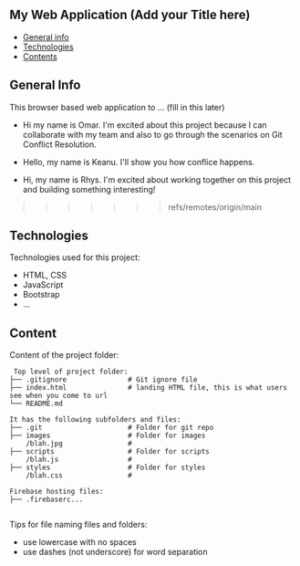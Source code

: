 ## My Web Application (Add your Title here)

* [General info](#general-info)
* [Technologies](#technologies)
* [Contents](#content)

## General Info
This browser based web application to ... (fill in this later)

* Hi my name is Omar. I'm excited about this project because I can collaborate with my team and also to go through the scenarios on Git Conflict Resolution.

* Hello, my name is Keanu. I'll show you how conflice happens.

* Hi, my name is Rhys. I'm excited about working together on this project and building something interesting!
>>>>>>> refs/remotes/origin/main
	
## Technologies
Technologies used for this project:
* HTML, CSS
* JavaScript
* Bootstrap 
* ...
	
## Content
Content of the project folder:

```
 Top level of project folder: 
├── .gitignore               # Git ignore file
├── index.html               # landing HTML file, this is what users see when you come to url
└── README.md

It has the following subfolders and files:
├── .git                     # Folder for git repo
├── images                   # Folder for images
    /blah.jpg                # 
├── scripts                  # Folder for scripts
    /blah.js                 # 
├── styles                   # Folder for styles
    /blah.css                # 

Firebase hosting files: 
├── .firebaserc...


```

Tips for file naming files and folders:
* use lowercase with no spaces
* use dashes (not underscore) for word separation

